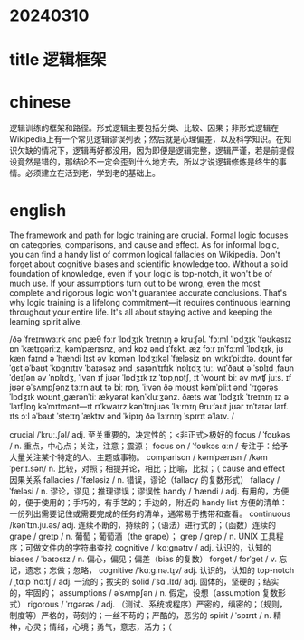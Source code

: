 
# 20240310

# title 逻辑框架

# chinese 
逻辑训练的框架和路径。形式逻辑主要包括分类、比较、因果；非形式逻辑在Wikipedia上有一个常见逻辑谬误列表；然后就是心理偏差，以及科学知识。在知识欠缺的情况下，逻辑再好都没用，因为即便是逻辑完整，逻辑严谨，若是前提假设竟然是错的，那结论不一定会歪到什么地方去，所以才说逻辑修炼是终生的事情。必须建立在活到老，学到老的基础上。

# english

The framework and path for logic training are crucial. Formal logic focuses on categories, comparisons, and cause and effect. As for informal logic, you can find a handy list of common logical fallacies on Wikipedia. Don't forget about cognitive biases and scientific knowledge too. Without a solid foundation of knowledge, even if your logic is top-notch, it won't be of much use. If your assumptions turn out to be wrong, even the most complete and rigorous logic won't guarantee accurate conclusions. That's why logic training is a lifelong commitment—it requires continuous learning throughout your entire life. It's all about staying active and keeping the learning spirit alive.

/ðə ˈfreɪmwɜːrk ənd pæθ fɔːr ˈlɒdʒɪk ˈtreɪnɪŋ ə kruːʃəl. ˈfɔːml ˈlɒdʒɪk ˈfəʊkəsɪz ɒn ˈkætɪgəriːz, kəmˈpærɪsnz, ənd kɒz ənd ɪˈfɛkt. æz fɔːr ɪnˈfɔːml ˈlɒdʒɪk, jʊ kæn faɪnd ə ˈhændi lɪst əv ˈkɒmən ˈlɒdʒɪkəl ˈfæləsiz ɒn ˌwɪkɪˈpiːdɪə. doʊnt fərˈɡɛt əˈbaʊt ˈkɒɡnɪtɪv ˈbaɪəsəz ənd ˌsaɪənˈtɪfɪk ˈnɒlɪdʒ tuː. wɪˈðaʊt ə ˈsɒlɪd ˌfaʊnˈdeɪʃən əv ˈnɒlɪdʒ, ˈivən ɪf jʊər ˈlɒdʒɪk ɪz ˈtɒpˌnɒtʃ, ɪt ˈwoʊnt biː əv mʌʧ juːs. ɪf jʊər əˈsʌmpʃənz tɜːrn aʊt tə biː rɒŋ, ˈiːvən ðə moʊst kəmˈpliːt ənd ˈrɪɡərəs ˈlɒdʒɪk woʊnt ˌɡærənˈtiː ækyərət kənˈkluːʒənz. ðæts waɪ ˈlɒdʒɪk ˈtreɪnɪŋ ɪz ə ˈlaɪfˌlɒŋ kəˈmɪtmənt—ɪt rɪˈkwaɪrz kənˈtɪnjuəs ˈlɜːrnɪŋ θruːˈaʊt jʊər ɪnˈtaɪər laɪf. ɪts ɔːl əˈbaʊt ˈsteɪɪŋ ˈæktɪv ənd ˈkipɪŋ ðə ˈlɜːrnɪŋ ˈspɪrɪt əˈlaɪv.
/

crucial /ˈkruː.ʃəl/ adj.  至关重要的，决定性的；<非正式>极好的
focus / ˈfoʊkəs / n.  重点，中心点；关注，注意；震源；
focus on / ˈfoʊkəs ɑːn / 专注于：给予大量关注某个特定的人、主题或事物。
comparison / kəmˈpærɪsn / /kəmˈper.ɪ.sən/  n.  比较，对照；相提并论，相比；比喻，比拟；（
cause and effect 因果关系
fallacies / ˈfæləsiz / n.  错误，谬论（fallacy 的复数形式）
fallacy / ˈfæləsi / n.  谬论，谬见；推理谬误；谬误性
handy / ˈhændi / adj.  有用的，方便的，便于使用的；手巧的，有手艺的；手边的，附近的
handy   list 方便的清单：一份列出需要记住或需要完成的任务的清单，通常易于携带和查看。
continuous /kənˈtɪn.ju.əs/ adj.  连续不断的，持续的；（语法）进行式的；（函数）连续的
grape / ɡreɪp / n.  葡萄；葡萄酒（the grape）；
grep / ɡrep / n.  UNIX 工具程序；可做文件内的字符串查找
cognitive / ˈkɑːɡnətɪv / adj.  认识的，认知的
biases / ˈbaɪəsɪz / n.  偏心，偏见；偏差（bias 的复数）
forget / fərˈɡet / v.  忘记，遗忘；忘做；忽略，
cognitive /ˈkɑːɡ.nə.t̬ɪv/ adj.  认识的，认知的
top-notch / ˌtɑːp ˈnɑːtʃ / adj.  一流的；拔尖的
solid /ˈsɑː.lɪd/ adj.  固体的，坚硬的；结实的，牢固的；
assumptions / əˈsʌmpʃən / n.  假定，设想（assumption 复数形式）
rigorous / ˈrɪɡərəs / adj.  （测试、系统或程序）严密的，缜密的；（规则，制度等）严格的，苛刻的；一丝不苟的；严酷的，恶劣的
spirit / ˈspɪrɪt / n.  精神，心灵；情绪，心境；勇气，意志，活力；（
